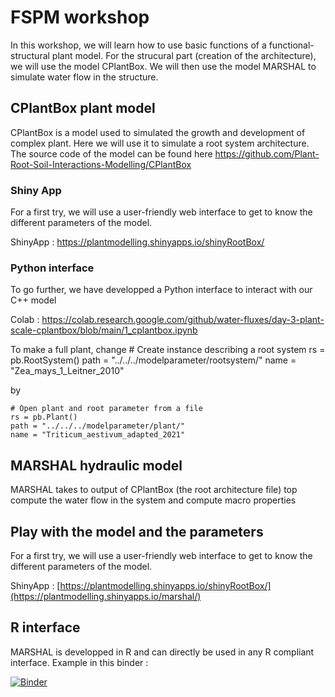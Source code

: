 # FSPM workshop

In this workshop, we will learn how to use basic functions of a functional-structural plant model. For the strucural part (creation of the architecture), we will use the model CPlantBox. We will then use the model MARSHAL to simulate water flow in the structure. 

## CPlantBox plant model

CPlantBox is a model used to simulated the growth and development of complex plant. Here we will use it to simulate a root system architecture. The source code of the model can be found here https://github.com/Plant-Root-Soil-Interactions-Modelling/CPlantBox

### Shiny App

For a first try, we will use a user-friendly web interface to get to know the different parameters of the model.

ShinyApp : https://plantmodelling.shinyapps.io/shinyRootBox/

### Python interface

To go further, we have developped a Python interface to interact with our C++ model

Colab : https://colab.research.google.com/github/water-fluxes/day-3-plant-scale-cplantbox/blob/main/1_cplantbox.ipynb

To make a full plant, change 
    # Create instance describing a root system
    rs = pb.RootSystem()
    path = "../../../modelparameter/rootsystem/"
    name = "Zea_mays_1_Leitner_2010"

by

    # Open plant and root parameter from a file
    rs = pb.Plant()
    path = "../../../modelparameter/plant/"
    name = "Triticum_aestivum_adapted_2021"

## MARSHAL hydraulic model

MARSHAL takes to output of CPlantBox (the root architecture file) top compute the water flow in the system and compute macro properties

## Play with the model and the parameters

For a first try, we will use a user-friendly web interface to get to know the different parameters of the model.

ShinyApp : [https://plantmodelling.shinyapps.io/shinyRootBox/](https://plantmodelling.shinyapps.io/marshal/)

## R interface

MARSHAL is developped in R and can directly be used in any R compliant interface. Example in this binder : 

[![Binder](https://mybinder.org/badge_logo.svg)](https://mybinder.org/v2/gh/water-fluxes/day-3-plant-scale-marshal/HEAD)


